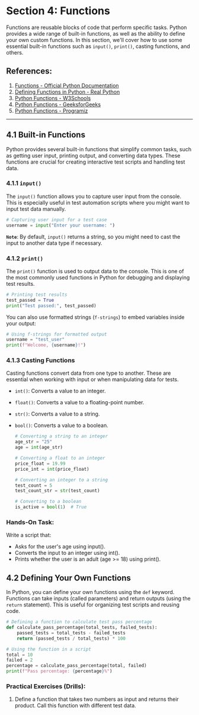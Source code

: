 # Section 4: Functions

Functions are reusable blocks of code that perform specific tasks. Python provides a wide range of built-in functions, as well as the ability to define your own custom functions. In this section, we'll cover how to use some essential built-in functions such as `input()`, `print()`, casting functions, and others.


## References:

1. [Functions - Official Python Documentation](https://docs.python.org/3/tutorial/controlflow.html#defining-functions)
2. [Defining Functions in Python - Real Python](https://realpython.com/defining-functions-in-python/)
3. [Python Functions - W3Schools](https://www.w3schools.com/python/python_functions.asp)
4. [Python Functions - GeeksforGeeks](https://www.geeksforgeeks.org/python-functions/)
5. [Python Functions - Programiz](https://www.programiz.com/python-programming/function)

---


## 4.1 Built-in Functions

Python provides several built-in functions that simplify common tasks, such as getting user input, printing output, and converting data types. These functions are crucial for creating interactive test scripts and handling test data.


### 4.1.1 `input()`

The `input()` function allows you to capture user input from the console. This is especially useful in test automation scripts where you might want to input test data manually.
   ```python
   # Capturing user input for a test case
   username = input("Enter your username: ")
   ```

**`Note`**: By default, `input()` returns a string, so you might need to cast the input to another data type if necessary.


### 4.1.2 `print()`

The `print()` function is used to output data to the console. This is one of the most commonly used functions in Python for debugging and displaying test results.
   ```python
   # Printing test results
   test_passed = True
   print("Test passed:", test_passed)
   ```

You can also use formatted strings (`f-strings`) to embed variables inside your output:

   ```python
   # Using f-strings for formatted output
   username = "test_user"
   print(f"Welcome, {username}!")
   ```


### 4.1.3 Casting Functions

Casting functions convert data from one type to another. These are essential when working with input or when manipulating data for tests.
- `int()`: Converts a value to an integer.
- `float()`: Converts a value to a floating-point number.
- `str()`: Converts a value to a string.
- `bool()`: Converts a value to a boolean.

   ```python
   # Converting a string to an integer
   age_str = "25"
   age = int(age_str)

   # Converting a float to an integer
   price_float = 19.99
   price_int = int(price_float)

   # Converting an integer to a string
   test_count = 5
   test_count_str = str(test_count)

   # Converting to a boolean
   is_active = bool(1)  # True
   ```


### Hands-On Task:

Write a script that:
- Asks for the user's age using input().
- Converts the input to an integer using int().
- Prints whether the user is an adult (age >= 18) using print().


## 4.2 Defining Your Own Functions

In Python, you can define your own functions using the `def` keyword. Functions can take inputs (called parameters) and return outputs (using the `return` statement). This is useful for organizing test scripts and reusing code.

   ```python
   # Defining a function to calculate test pass percentage
   def calculate_pass_percentage(total_tests, failed_tests):
       passed_tests = total_tests - failed_tests
       return (passed_tests / total_tests) * 100

   # Using the function in a script
   total = 10
   failed = 2
   percentage = calculate_pass_percentage(total, failed)
   print(f"Pass percentage: {percentage}%")
   ```


### Practical Exercises (Drills):

1. Define a function that takes two numbers as input and returns their product. Call this function with different test data.

